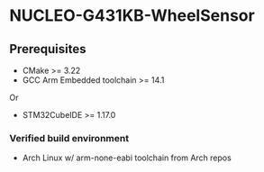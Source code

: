 # NUCLEO-G431KB-WheelSensor

## Prerequisites
- CMake >= 3.22
- GCC Arm Embedded toolchain >= 14.1

Or

- STM32CubeIDE >= 1.17.0

### Verified build environment
- Arch Linux w/ arm-none-eabi toolchain from Arch repos
